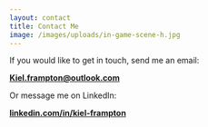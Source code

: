```yaml
---
layout: contact
title: Contact Me
image: /images/uploads/in-game-scene-h.jpg
---
```

If you would like to get in touch, send me an email: 

****[**Kiel.frampton@outlook.com**](mailto:Kiel.frampton@outlook.com)****

Or message me on LinkedIn:

****[**linkedin.com/in/kiel-frampton**](https://linkedin.com/in/kiel-frampton)****

